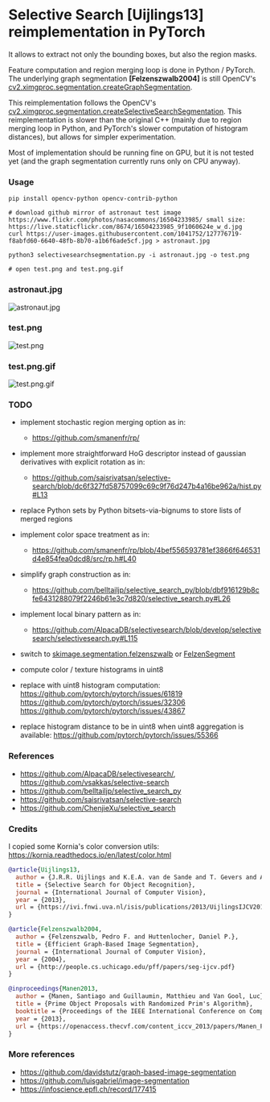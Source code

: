 # Selective Search **[Uijlings13]** reimplementation in PyTorch

It allows to extract not only the bounding boxes, but also the region masks.

Feature computation and region merging loop is done in Python / PyTorch. The underlying graph segmentation **[Felzenszwalb2004]** is still OpenCV's [cv2.ximgproc.segmentation.createGraphSegmentation](https://docs.opencv.org/master/d5/df0/group__ximgproc__segmentation.html#ga5e3e721c5f16e34d3ad52b9eeb6d2860).

This reimplementation follows the OpenCV's [cv2.ximgproc.segmentation.createSelectiveSearchSegmentation](https://github.com/opencv/opencv_contrib/blob/master/modules/ximgproc/src/selectivesearchsegmentation.cpp). This reimplementation is slower than the original C++ (mainly due to region merging loop in Python, and PyTorch's slower computation of histogram distances), but allows for simpler experimentation.

Most of implementation should be running fine on GPU, but it is not tested yet (and the graph segmentation currently runs only on CPU anyway).

### Usage
```shell
pip install opencv-python opencv-contrib-python

# download github mirror of astronaut test image https://www.flickr.com/photos/nasacommons/16504233985/ small size: https://live.staticflickr.com/8674/16504233985_9f1060624e_w_d.jpg
curl https://user-images.githubusercontent.com/1041752/127776719-f8abfd60-6640-48fb-8b70-a1b6f6ade5cf.jpg > astronaut.jpg

python3 selectivesearchsegmentation.py -i astronaut.jpg -o test.png

# open test.png and test.png.gif
```
### astronaut.jpg
![astronaut.jpg](https://user-images.githubusercontent.com/1041752/127776719-f8abfd60-6640-48fb-8b70-a1b6f6ade5cf.jpg)

### test.png
![test.png](https://user-images.githubusercontent.com/1041752/127772794-9be6ec05-55cc-4787-99e7-ee31926e41c0.png)

### test.png.gif
![test.png.gif](https://user-images.githubusercontent.com/1041752/127770399-e0133e08-0f48-44ea-8648-19ac7594556c.gif)

### TODO
- implement stochastic region merging option as in:
    - https://github.com/smanenfr/rp/

- implement more straightforward HoG descriptor instead of gaussian derivatives with explicit rotation as in:
    - https://github.com/saisrivatsan/selective-search/blob/dc6f327fd58757099c69c9f76d247b4a16be962a/hist.py#L13

- replace Python sets by Python bitsets-via-bignums to store lists of merged regions

- implement color space treatment as in:
    - https://github.com/smanenfr/rp/blob/4bef556593781ef3866f646531d4e854fea0dcd8/src/rp.h#L40

- simplify graph construction as in:
    - https://github.com/belltailjp/selective_search_py/blob/dbf916129b8cfe6431288079f2246b61e3c7d820/selective_search.py#L26

- implement local binary pattern as in:
    - https://github.com/AlpacaDB/selectivesearch/blob/develop/selectivesearch/selectivesearch.py#L115

- switch to [skimage.segmentation.felzenszwalb](https://github.com/scikit-image/scikit-image/blob/main/skimage/segmentation/_felzenszwalb.py#L7-L75) or [FelzenSegment](https://github.com/smanenfr/rp/tree/master/src/FelzenSegment)

- compute color / texture histograms in uint8
- replace with uint8 histogram computation: https://github.com/pytorch/pytorch/issues/61819 https://github.com/pytorch/pytorch/issues/32306 https://github.com/pytorch/pytorch/issues/43867 
- replace histogram distance to be in uint8 when uint8 aggregation is available: https://github.com/pytorch/pytorch/issues/55366

### References
- https://github.com/AlpacaDB/selectivesearch/, https://github.com/vsakkas/selective-search
- https://github.com/belltailjp/selective_search_py
- https://github.com/saisrivatsan/selective-search
- https://github.com/ChenjieXu/selective_search

### Credits
I copied some Kornia's color conversion utils: https://kornia.readthedocs.io/en/latest/color.html

```bibtex
@article{Uijlings13,
  author = {J.R.R. Uijlings and K.E.A. van de Sande and T. Gevers and A.W.M. Smeulders},
  title = {Selective Search for Object Recognition},
  journal = {International Journal of Computer Vision},
  year = {2013},
  url = {https://ivi.fnwi.uva.nl/isis/publications/2013/UijlingsIJCV2013/UijlingsIJCV2013.pdf}
}

@article{Felzenszwalb2004,
  author = {Felzenszwalb, Pedro F. and Huttenlocher, Daniel P.},
  title = {Efficient Graph-Based Image Segmentation},
  journal = {International Journal of Computer Vision},
  year = {2004},
  url = {http://people.cs.uchicago.edu/pff/papers/seg-ijcv.pdf}
}

@inproceedings{Manen2013,
  author = {Manen, Santiago and Guillaumin, Matthieu and Van Gool, Luc},
  title = {Prime Object Proposals with Randomized Prim's Algorithm},
  booktitle = {Proceedings of the IEEE International Conference on Computer Vision (ICCV)},
  year = {2013},
  url = {https://openaccess.thecvf.com/content_iccv_2013/papers/Manen_Prime_Object_Proposals_2013_ICCV_paper.pdf}
}
```

### More references
-  https://github.com/davidstutz/graph-based-image-segmentation
-  https://github.com/luisgabriel/image-segmentation
-  https://infoscience.epfl.ch/record/177415
